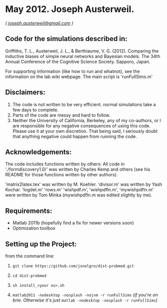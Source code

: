 May 2012. Joseph Austerweil.
============================
_( joseph.austerweil@gmail.com )_


Code for the simulations described in:
--------------------------------------

Griffiths, T. L., Austerweil, J. L., & Berthiaume, V. G. (2012). Comparing the inductive biases of simple neural networks and Bayesian models. The 34th Annual Conference of the Cognitive Science Society. Sapporo, Japan.

For supporting information (like how to run and whatnot), see the information on the lab wiki webpage. The main script is 'runFullSims.m'

Disclaimers:
-----------------

1. The code is not written to be very efficient. normal simulations take a few days to complete.
2. Parts of the code are messy and hard to follow.
3. Neither the University of California, Berkeley, any of my co-authors, or I are responsible for any negative consequences of using this code. Please use it at your own discretion. That being said, I seriously doubt that anything negative could happen from running the code.

Acknowledgements:
--------------------

The code includes functions written by others:
All code in './formdiscovery1.0/' was written by Charles Kemp and others (see his README for those functions written by other authors).

'matrix2latex.tex' was written by M. Koehler.
'divisor.m' was written by Yash Kochar.
'logdet.m' 'rows.m' 'wishpdf.m', 'wishpdfln.m', 'mywishpdfln.m' were written by Tom Minka (mywishpdfln.m was edited slightly by me).

Requirements:
--------------
- Matlab 2011b (hopefully find a fix for newer versions soon)
- Optimization toolbox

Setting up the Project:
--------------------
from the command line:

1. `git clone https://github.com/jsnelgro/dist-probmod.git`

2. `cd dist-probmod`

3. `sh install_<your os>.sh`

4. `matlab2011 -nodesktop -nosplash -nojvm -r runFullSims` *(if you're on brie. Otherwise it's just `matlab -nodesktop -nosplash -r runFullSims`)*
